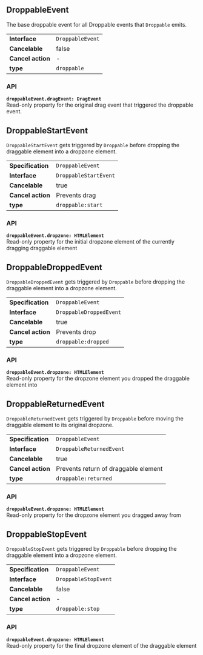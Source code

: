 ## DroppableEvent

The base droppable event for all Droppable events that `Droppable` emits.

|                   |                  |
| ----------------- | ---------------- |
| **Interface**     | `DroppableEvent` |
| **Cancelable**    | false            |
| **Cancel action** | -                |
| **type**          | `droppable`      |

### API

**`droppableEvent.dragEvent: DragEvent`**  
Read-only property for the original drag event that triggered the droppable event.

## DroppableStartEvent

`DroppableStartEvent` gets triggered by `Droppable` before dropping the draggable element into a dropzone element.

|                   |                       |
| ----------------- | --------------------- |
| **Specification** | `DroppableEvent`      |
| **Interface**     | `DroppableStartEvent` |
| **Cancelable**    | true                  |
| **Cancel action** | Prevents drag         |
| **type**          | `droppable:start`     |

### API

**`droppableEvent.dropzone: HTMLElement`**  
Read-only property for the initial dropzone element of the currently dragging draggable element

## DroppableDroppedEvent

`DroppableDroppedEvent` gets triggered by `Droppable` before dropping the draggable element into a dropzone element.

|                   |                         |
| ----------------- | ----------------------- |
| **Specification** | `DroppableEvent`        |
| **Interface**     | `DroppableDroppedEvent` |
| **Cancelable**    | true                    |
| **Cancel action** | Prevents drop           |
| **type**          | `droppable:dropped`     |

### API

**`droppableEvent.dropzone: HTMLElement`**  
Read-only property for the dropzone element you dropped the draggable element into

## DroppableReturnedEvent

`DroppableReturnedEvent` gets triggered by `Droppable` before moving the draggable element to its original dropzone.

|                   |                                      |
| ----------------- | ------------------------------------ |
| **Specification** | `DroppableEvent`                     |
| **Interface**     | `DroppableReturnedEvent`             |
| **Cancelable**    | true                                 |
| **Cancel action** | Prevents return of draggable element |
| **type**          | `droppable:returned`                 |

### API

**`droppableEvent.dropzone: HTMLElement`**  
Read-only property for the dropzone element you dragged away from

## DroppableStopEvent

`DroppableStopEvent` gets triggered by `Droppable` before dropping the draggable element into a dropzone element.

|                   |                      |
| ----------------- | -------------------- |
| **Specification** | `DroppableEvent`     |
| **Interface**     | `DroppableStopEvent` |
| **Cancelable**    | false                |
| **Cancel action** | -                    |
| **type**          | `droppable:stop`     |

### API

**`droppableEvent.dropzone: HTMLElement`**  
Read-only property for the final dropzone element of the draggable element
